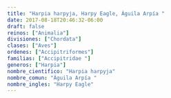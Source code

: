 ```yaml
---
title: "Harpia harpyja, Harpy Eagle, Águila Arpía "
date: 2017-08-18T20:46:32-06:00
draft: false
reinos: ["Animalia"]
divisiones: ["Chordata"]
clases: ["Aves"]
ordenes: ["Accipitriformes"]
familias: ["Accipitridae "]
generos: ["Harpia"]
nombre_cientifico: "Harpia harpyja"
nombre_comun: "Águila Arpía "
nombre_ingles: "Harpy Eagle"
---
```

